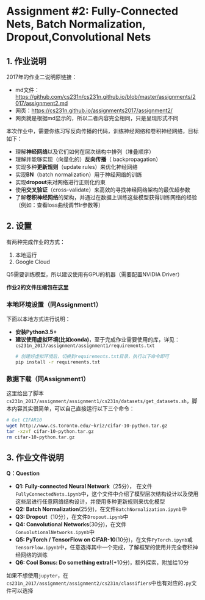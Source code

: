 # Assignment #2: Fully-Connected Nets, Batch Normalization, Dropout,Convolutional Nets
## 1. 作业说明
2017年的作业二说明原链接：
+ md文件：<https://github.com/cs231n/cs231n.github.io/blob/master/assignments/2017/assignment2.md>
+ 网页：<https://cs231n.github.io/assignments2017/assignment2/>
+ 网页就是根据md显示的，所以二者内容完全相同，只是呈现形式不同

本次作业中，需要你练习写反向传播的代码，训练神经网络和卷积神经网络，目标如下：
+ 理解**神经网络**以及它们如何在层次结构中排列（堆叠顺序）
+ 理解并能够实现（向量化的）**反向传播**（ backpropagation）
+ 实现多种**更新规则**（update rules）来优化神经网络
+ 实现**BN**（batch normalization）用于神经网络的训练
+ 实现**dropout**来对网络进行正则化约束
+ 使用**交叉验证**（cross-validate）来高效的寻找神经网络架构的最优超参数
+ 了解**卷积神经网络**的架构，并通过在数据上训练这些模型获得训练网络的经验（例如：查看loss曲线调节lr参数等）

## 2. 设置
有两种完成作业的方式：
1. 本地运行
2. Google Cloud

Q5需要训练模型，所以建议使用有GPU的机器（需要配置NVIDIA Driver）

**作业2的文件压缩包在[这里](http://cs231n.stanford.edu/assignments/2017/spring1617_assignment2.zip)**
### 本地环境设置（同Assignment1）
下面以本地方式进行说明： 
+ **安装Python3.5+**
+ **建议使用虚拟环境(比如conda)**，至于完成作业需要使用的库，详见：`cs231n_2017/assignment/assignment1/requirements.txt`
    ```bash
    # 创建好虚拟环境后，切换到requirements.txt目录，执行以下命令即可
    pip install -r requirements.txt
    ```
### 数据下载（同Assignment1）
这里给出了脚本`cs231n_2017/assignment/assignment1/cs231n/datasets/get_datasets.sh`，脚本内容其实很简单，可以自己直接运行以下三个命令：
```bash
# Get CIFAR10
wget http://www.cs.toronto.edu/~kriz/cifar-10-python.tar.gz
tar -xzvf cifar-10-python.tar.gz
rm cifar-10-python.tar.gz 
```

## 3. 作业文件说明
**Q：Question**
+ **Q1: Fully-connected Neural Network**（25分）， 在文件`FullyConnectedNets.ipynb`中，这个文件中介绍了模型层次结构设计以及使用这些层进行任意网络结构设计，并使用多种更新规则来优化模型
+ **Q2: Batch Normalization**(25分)，在文件`BatchNormalization.ipynb`中
+ **Q3: Dropout**（10分），在文件`Dropout.ipynb`中
+ **Q4: Convolutional Networks**(30分)，在文件`ConvolutionalNetworks.ipynb`中
+ **Q5: PyTorch / TensorFlow on CIFAR-10**(10分)，在文件`PyTorch.ipynb`或`TensorFlow.ipynb`中，任意选择其中一个完成，了解框架的使用并完全卷积神经网络的训练
+ **Q6: Cool Bonus: Do something extra!**(+10分)，额外探索，附加给10分

如果不想使用`jupyter`，在`cs231n_2017/assignment/assignment2/cs231n/classifiers`中也有对应的`.py`文件可以选择